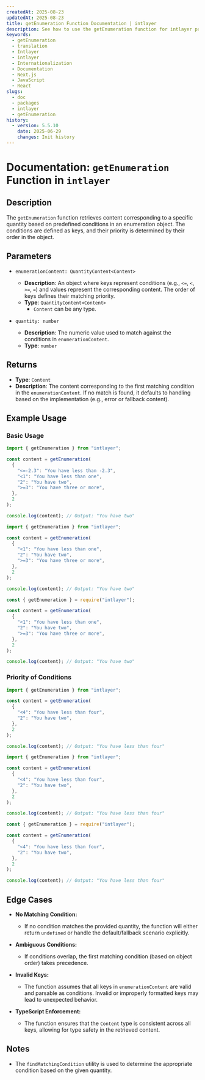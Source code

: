 ```yaml
---
createdAt: 2025-08-23
updatedAt: 2025-08-23
title: getEnumeration Function Documentation | intlayer
description: See how to use the getEnumeration function for intlayer package
keywords:
  - getEnumeration
  - translation
  - Intlayer
  - intlayer
  - Internationalization
  - Documentation
  - Next.js
  - JavaScript
  - React
slugs:
  - doc
  - packages
  - intlayer
  - getEnumeration
history:
  - version: 5.5.10
    date: 2025-06-29
    changes: Init history
---
```


# Documentation: `getEnumeration` Function in `intlayer`

## Description

The `getEnumeration` function retrieves content corresponding to a specific quantity based on predefined conditions in an enumeration object. The conditions are defined as keys, and their priority is determined by their order in the object.

## Parameters

- `enumerationContent: QuantityContent<Content>`
  - **Description**: An object where keys represent conditions (e.g., `<=`, `<`, `>=`, `=`) and values represent the corresponding content. The order of keys defines their matching priority.
  - **Type**: `QuantityContent<Content>`
    - `Content` can be any type.

- `quantity: number`
  - **Description**: The numeric value used to match against the conditions in `enumerationContent`.
  - **Type**: `number`

## Returns

- **Type**: `Content`
- **Description**: The content corresponding to the first matching condition in the `enumerationContent`. If no match is found, it defaults to handling based on the implementation (e.g., error or fallback content).

## Example Usage

### Basic Usage

```typescript codeFormat="typescript"
import { getEnumeration } from "intlayer";

const content = getEnumeration(
  {
    "<=-2.3": "You have less than -2.3",
    "<1": "You have less than one",
    "2": "You have two",
    ">=3": "You have three or more",
  },
  2
);

console.log(content); // Output: "You have two"
```

```javascript codeFormat="esm"
import { getEnumeration } from "intlayer";

const content = getEnumeration(
  {
    "<1": "You have less than one",
    "2": "You have two",
    ">=3": "You have three or more",
  },
  2
);

console.log(content); // Output: "You have two"
```

```javascript codeFormat="commonjs"
const { getEnumeration } = require("intlayer");

const content = getEnumeration(
  {
    "<1": "You have less than one",
    "2": "You have two",
    ">=3": "You have three or more",
  },
  2
);

console.log(content); // Output: "You have two"
```

### Priority of Conditions

```typescript codeFormat="typescript"
import { getEnumeration } from "intlayer";

const content = getEnumeration(
  {
    "<4": "You have less than four",
    "2": "You have two",
  },
  2
);

console.log(content); // Output: "You have less than four"
```

```javascript codeFormat="esm"
import { getEnumeration } from "intlayer";

const content = getEnumeration(
  {
    "<4": "You have less than four",
    "2": "You have two",
  },
  2
);

console.log(content); // Output: "You have less than four"
```

```javascript codeFormat="commonjs"
const { getEnumeration } = require("intlayer");

const content = getEnumeration(
  {
    "<4": "You have less than four",
    "2": "You have two",
  },
  2
);

console.log(content); // Output: "You have less than four"
```

## Edge Cases

- **No Matching Condition:**
  - If no condition matches the provided quantity, the function will either return `undefined` or handle the default/fallback scenario explicitly.

- **Ambiguous Conditions:**
  - If conditions overlap, the first matching condition (based on object order) takes precedence.

- **Invalid Keys:**
  - The function assumes that all keys in `enumerationContent` are valid and parsable as conditions. Invalid or improperly formatted keys may lead to unexpected behavior.

- **TypeScript Enforcement:**
  - The function ensures that the `Content` type is consistent across all keys, allowing for type safety in the retrieved content.

## Notes

- The `findMatchingCondition` utility is used to determine the appropriate condition based on the given quantity.

